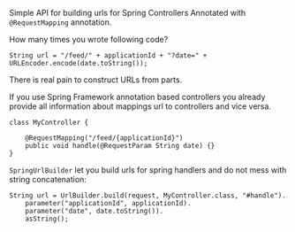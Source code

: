 Simple API for building urls for Spring Controllers Annotated with `@RequestMapping` annotation.

How many times you wrote following code?

	String url = "/feed/" + applicationId + "?date=" + URLEncoder.encode(date.toString());

There is real pain to construct URLs from parts.

If you use Spring Framework annotation based controllers you already provide all information
about mappings url to controllers and vice versa.

	class MyController {

		@RequestMapping("/feed/{applicationId}")
		public void handle(@RequestParam String date) {}
	}

`SpringUrlBuilder` let you build urls for spring handlers and do not mess with string concatenation:

	String url = UrlBuilder.build(request, MyController.class, "#handle").
		parameter("applicationId", applicationId).
		parameter("date", date.toString()).
		asString();
